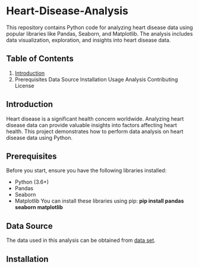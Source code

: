 # Heart-Disease-Analysis
This repository contains Python code for analyzing heart disease data using popular libraries like Pandas, Seaborn, and Matplotlib. The analysis includes data visualization, exploration, and insights into heart disease data.
## Table of Contents
1. [Introduction](#introduction)
1. Prerequisites
Data Source
Installation
Usage
Analysis
Contributing
License

## Introduction
Heart disease is a significant health concern worldwide. Analyzing heart disease data can provide valuable insights into factors affecting heart health. This project demonstrates how to perform data analysis on heart disease data using Python.

## Prerequisites
Before you start, ensure you have the following libraries installed:

- Python (3.6+)
- Pandas
- Seaborn
- Matplotlib
You can install these libraries using pip:
**pip install pandas seaborn matplotlib**

## Data Source
The data used in this analysis can be obtained from [data set](https://www.kaggle.com/datasets/johnsmith88/heart-disease-dataset).

## Installation
